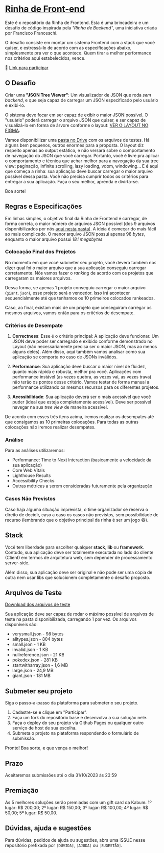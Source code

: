 # [Rinha de Front-end](https://codante.io/rinha-frontend)

Este é o repositório da Rinha de Frontend. Esta é uma brincadeira e um desafio de código inspirada pela _"Rinha de Backend"_, uma iniciativa criada por Francisco Franceschi.

O desafio consiste em montar um sistema Frontend com a stack que você quiser, e estressá-lo de acordo com as especificações abaixo, simplesmente pra ver o que acontece. Quem tirar a melhor performance nos critérios aqui estabelecidos, vence.

🔗 [Link para participar](https://codante.io/rinha-frontend)

## O Desafio

Criar uma **"JSON Tree Viewer"**: Um visualizador de JSON que roda _sem backend_, e que seja capaz de carregar um JSON especificado pelo usuário e exibi-lo.

O sistema deve focar em ser capaz de exibir o maior JSON possível. O "usuário" poderá carregar o arquivo JSON que quiser, e ser capaz de visualizá-lo em forma de árvore conforme o layout: [VER O LAYOUT NO FIGMA](https://www.figma.com/file/DHYB13ESevMMip2Nx8skjf/Rinha-de-Front-end?type=design&node-id=0-1&mode=design).

Vamos disponibilizar uma [pasta no Drive](https://drive.google.com/drive/folders/1oO0AoBQukdF3_DxRYn1di7O4Iiqom1wJ) com os arquivos de testes. Há alguns bem pequenos, outros enormes para a proposta. O layout diz respeito apenas ao output estático, e não versará sobre o comportamento de navegação do JSON que você carregar. Portanto, você é livre pra aplicar o comportamento e técnica que achar melhor para a navegação da sua tree view: paginação, infinite scrolling, lazy loading, vdom, windowing... E é aqui que começa a rinha: sua aplicação deve buscar carregar o maior arquivo possível dessa pasta. Você não precisa cumprir todos os critérios para entregar a sua aplicação. Faça o seu melhor, aprenda e divirta-se.

Boa sorte!

## Regras e Especificações

Em linhas simples, o objetivo final da Rinha de Frontend é carregar, de forma correta, o maior número de arquivos JSON possível (dos 9 arquivos disponibilizados por nós [aqui nesta pasta](https://drive.google.com/drive/folders/1oO0AoBQukdF3_DxRYn1di7O4Iiqom1wJ)). A ideia é começar do mais fácil ao mais complicado. O menor arquivo JSON possui apenas 98 _bytes_, enquanto o maior arquivo possui _181 megabytes_

### Colocação Final dos Projetos

No momento em que você submeter seu projeto, você deverá também nos dizer qual foi o maior arquivo que a sua aplicação conseguiu carregar corretamente. Nós vamos fazer o _ranking_ de acordo com os projetos que carregaram os maiores arquivos.

Dessa forma, se apenas 1 projeto conseguiu carregar o maior arquivo (`giant.json`), esse projeto será o vencedor. Isso irá acontecer sequencialmente até que tenhamos os 10 primeiros colocados rankeados.

Caso, ao final, existam mais de um projeto que conseguiram carregar os mesmos arquivos, vamos então para os critérios de desempate.

### Critérios de Desempate

1. **Correctness**: Esse é o critério principal: A aplicação deve funcionar. Um JSON deve poder ser carregado e exibido conforme demonstrado no Layout (não necessariamente precisa ser o maior JSON, mas ao menos alguns deles). Além disso, aqui também vamos analisar como sua aplicação se comporta no caso de JSONs inválidos.

2. **Performance**: Sua aplicação deve buscar o maior nível de fluidez, quanto mais rápida e robusta, melhor pra você. Aplicações com performance instável (as vezes quebra, as vezes vai, as vezes trava) não terão os pontos desse critério. Vamos testar de forma manual a performance utilizando os mesmos recursos para os diferentes projetos.

3. **Acessibilidade**: Sua aplicação deverá ser o mais acessível que você puder (ideal que esteja completamente acessível). Deve ser possível navegar na sua _tree view_ de maneira acessível.

De acordo com esses três itens acima, iremos realizar os desempates até que consigamos as 10 primeiras colocações. Para todas as outras colocações não iremos realizar desempates.

### Análise

Para as análises utilizaremos:

- Performance: Time to Next Interaction (basicamente a velocidade da sua aplicação)
- Core Web Vitals
- Lighthouse Results
- Accessibility Checks
- Outras métricas a serem consideradas futuramente pela organização

### Casos Não Previstos

Caso haja alguma situação imprevista, o time organizador se reserva o direito de decidir, caso a caso os casos não previstos, sem possibilidade de recurso (lembrando que o objetivo principal da rinha é ser um jogo 😄).

## Stack

Você tem liberdade para escolher qualquer **stack**, **lib** ou **framework**. Contudo, sua aplicação deve ser totalmente executada no lado do cliente (Client) em termos de arquitetura web, sem depender de processamento server-side.

Além disso, sua aplicação deve ser original e não pode ser uma cópia de outra nem usar libs que solucionem completamente o desafio proposto.

## Arquivos de Teste

[Download dos arquivos de teste](https://drive.google.com/drive/folders/1oO0AoBQukdF3_DxRYn1di7O4Iiqom1wJ)

Sua aplicação deve ser capaz de rodar o máximo possível de arquivos de teste na pasta disponibilizada, carregando 1 por vez. Os arquivos disponíveis são:

- verysmall.json - 98 bytes
- alltypes.json - 804 bytes
- small.json - 1 KB
- invalid.json - 1 KB
- nullreference.json - 21 KB
- pokedex.json - 281 KB
- startwitharray.json - 1,6 MB
- large.json - 24,9 MB
- giant.json - 181 MB

## Submeter seu projeto

Siga o passo-a-passo da plataforma para submeter o seu projeto.

1. Cadastre-se e clique em "Participar".
2. Faça um fork do repositório base e desenvolva a sua solução nele.
3. Faça o deploy do seu projeto via Github Pages ou qualquer outro serviço de host de sua escolha.
4. Submeta o projeto na plataforma respondendo o formulário de submissão.

Pronto! Boa sorte, e que vença o melhor!

## Prazo

Aceitaremos submissões até o dia 31/10/2023 às 23:59

## Premiação

As 5 melhores soluções serão premiadas com um gift card da Kabum. 1º lugar: R$ 200,00; 2º lugar: R$ 150,00; 3º lugar: R$ 100,00; 4º lugar: R$ 50,00; 5º lugar: R$ 50,00.

## Dúvidas, ajuda e sugestões

Para dúvidas, pedidos de ajuda ou sugestões, abra uma ISSUE nesse repositório prefixada por `[DÚVIDA]`, `[AJUDA]` ou `[SUGESTÃO]`.
